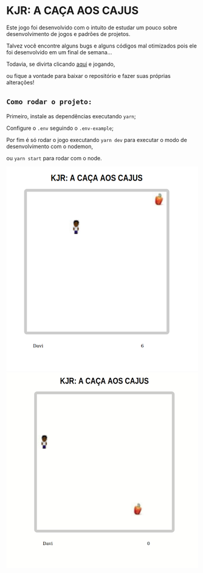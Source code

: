 # KJR: A CAÇA AOS CAJUS

Este jogo foi desenvolvido com o intuito de estudar um pouco sobre desenvolvimento de jogos e padrões de projetos.

Talvez você encontre alguns bugs e alguns códigos mal otimizados pois ele foi desenvolvido em um final de semana...

Todavia, se divirta clicando [aqui](http://j-o.herokuapp.com/) e jogando,

ou fique a vontade para baixar o repositório e fazer suas próprias alterações!

## `Como rodar o projeto:`

Primeiro, instale as dependências executando `yarn`;

Configure o `.env` seguindo o `.env-example`;

Por fim é só rodar o jogo executando `yarn dev` para executar o modo de desenvolvimento com o nodemon,

ou `yarn start` para rodar com o node.

![Image](./assets/gameImage.png)
![Playing](./assets/play.gif)
